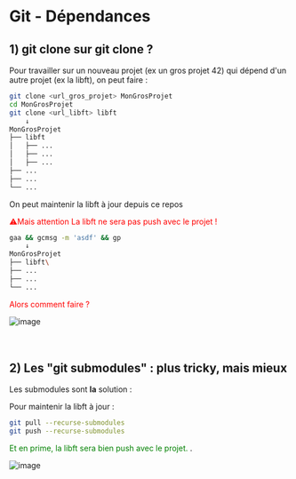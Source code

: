 # Git - Dépendances

## 1) git clone sur git clone ? 

Pour travailler sur un nouveau projet (ex un gros projet 42) qui dépend d'un autre projet (ex la libft), on peut faire :

```sh
git clone <url_gros_projet> MonGrosProjet
cd MonGrosProjet
git clone <url_libft> libft
 	↓ 
MonGrosProjet
├── libft
│   ├── ...
│   ├── ...
│   ├── ...
├── ...
├── ...
└── ...
```

On peut maintenir la libft à jour depuis ce repos  


<span style="color:red">
⚠️Mais attention La libft ne sera pas push avec le projet !
</span>


```sh
gaa && gcmsg -m 'asdf' && gp
 	↓ 
MonGrosProjet
├── libft\
├── ...
├── ...
└── ...
```
<span style="color:red">
Alors comment faire ?
</span>

![image](https://media.tenor.com/Gc7Crn1EBVgAAAAC/steve-carell-sad.gif) <br>
<br>
<br>

## 2) Les "git submodules" : plus tricky, mais mieux 


Les submodules sont **la** solution : <br>



Pour maintenir la libft à jour : <br>

```sh
git pull --recurse-submodules
git push --recurse-submodules
```

<span style="color:green">
Et en prime, la libft sera bien push avec le projet.
</span>.

![image](https://media.tenor.com/mUR6IIN2CnEAAAAC/wow-surprised.gif) <br>